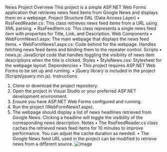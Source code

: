 News Project
Overview
This project is a simple ASP.NET Web Forms application that retrieves news feed items from Google News and displays them on a webpage.
Project Structure
DAL (Data Access Layer)
•	RssFeedReader.cs: This class retrieves news feed items from a URL using XML parsing.
•	RssFeedItem.cs: This class represents a single news feed item with properties for Title, Link, and Description.
Web Components
•	WebFormNews1.aspx: The main webpage that displays the news feed items.
•	WebFormNews1.aspx.cs: Code behind for the webpage. Handles fetching news feed items and binding them to the repeater control.
Scripts
•	news.js: JavaScript code that handles toggling the visibility of news item descriptions when the title is clicked.
Styles
•	StyleNews.css: Stylesheet for the webpage layout.
Dependencies
•	This project requires ASP.NET Web Forms to be set up and running.
•	jQuery library is included in the project (Scripts\jquery.min.js).
Instructions
1.	Clone or download the project repository.
2.	Open the project in Visual Studio or your preferred ASP.NET development environment.
3.	Ensure you have ASP.NET Web Forms configured and running.
4.	Run the project (WebFormNews1.aspx).
5.	The webpage should display a list of news headlines retrieved from Google News. Clicking a headline will toggle the visibility of the corresponding news description.
Notes
•	The RssFeedReader.cs class caches the retrieved news feed items for 10 minutes to improve performance. You can adjust the cache duration as needed.
•	The Google News feed URL used in the project can be modified to retrieve news from a different source.
![image](https://github.com/rachelifeld/News_Project/assets/92298907/2de6ec7b-5c9e-47ee-b097-45974d4ecd09)

